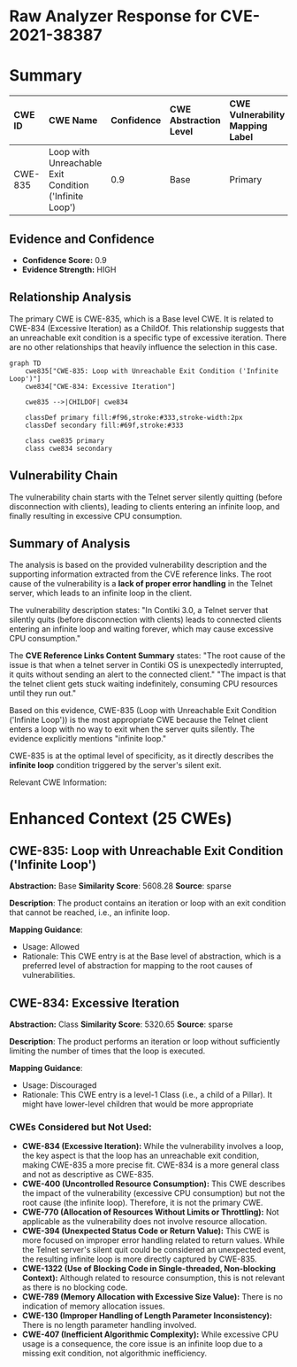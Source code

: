 # Raw Analyzer Response for CVE-2021-38387

# Summary
| CWE ID  | CWE Name                                         | Confidence | CWE Abstraction Level | CWE Vulnerability Mapping Label | CWE-Vulnerability Mapping Notes |
| :-------- | :----------------------------------------------- | :--------- | :---------------------- | :------------------------------ | :----------------------------- |
| CWE-835   | Loop with Unreachable Exit Condition ('Infinite Loop') | 0.9      | Base                    | Primary                         | Allowed                      |

## Evidence and Confidence

*   **Confidence Score:** 0.9
*   **Evidence Strength:** HIGH

## Relationship Analysis

The primary CWE is CWE-835, which is a Base level CWE. It is related to CWE-834 (Excessive Iteration) as a ChildOf. This relationship suggests that an unreachable exit condition is a specific type of excessive iteration. There are no other relationships that heavily influence the selection in this case.

```mermaid
graph TD
    cwe835["CWE-835: Loop with Unreachable Exit Condition ('Infinite Loop')"]
    cwe834["CWE-834: Excessive Iteration"]
    
    cwe835 -->|CHILDOF| cwe834
    
    classDef primary fill:#f96,stroke:#333,stroke-width:2px
    classDef secondary fill:#69f,stroke:#333
    
    class cwe835 primary
    class cwe834 secondary
```

## Vulnerability Chain

The vulnerability chain starts with the Telnet server silently quitting (before disconnection with clients), leading to clients entering an infinite loop, and finally resulting in excessive CPU consumption.

## Summary of Analysis

The analysis is based on the provided vulnerability description and the supporting information extracted from the CVE reference links. The root cause of the vulnerability is a **lack of proper error handling** in the Telnet server, which leads to an infinite loop in the client.

The vulnerability description states: "In Contiki 3.0, a Telnet server that silently quits (before disconnection with clients) leads to connected clients entering an infinite loop and waiting forever, which may cause excessive CPU consumption."

The **CVE Reference Links Content Summary** states:
"The root cause of the issue is that when a telnet server in Contiki OS is unexpectedly interrupted, it quits without sending an alert to the connected client."
"The impact is that the telnet client gets stuck waiting indefinitely, consuming CPU resources until they run out."

Based on this evidence, CWE-835 (Loop with Unreachable Exit Condition ('Infinite Loop')) is the most appropriate CWE because the Telnet client enters a loop with no way to exit when the server quits silently. The evidence explicitly mentions "infinite loop."

CWE-835 is at the optimal level of specificity, as it directly describes the **infinite loop** condition triggered by the server's silent exit.

Relevant CWE Information:

# Enhanced Context (25 CWEs)

## CWE-835: Loop with Unreachable Exit Condition ('Infinite Loop')
**Abstraction:** Base
**Similarity Score**: 5608.28
**Source**: sparse

**Description**:
The product contains an iteration or loop with an exit condition that cannot be reached, i.e., an infinite loop.

**Mapping Guidance**:
- Usage: Allowed
- Rationale: This CWE entry is at the Base level of abstraction, which is a preferred level of abstraction for mapping to the root causes of vulnerabilities.

## CWE-834: Excessive Iteration
**Abstraction:** Class
**Similarity Score**: 5320.65
**Source**: sparse

**Description**:
The product performs an iteration or loop without sufficiently limiting the number of times that the loop is executed.

**Mapping Guidance**:
- Usage: Discouraged
- Rationale: This CWE entry is a level-1 Class (i.e., a child of a Pillar). It might have lower-level children that would be more appropriate

### CWEs Considered but Not Used:

*   **CWE-834 (Excessive Iteration):** While the vulnerability involves a loop, the key aspect is that the loop has an unreachable exit condition, making CWE-835 a more precise fit. CWE-834 is a more general class and not as descriptive as CWE-835.
*   **CWE-400 (Uncontrolled Resource Consumption):** This CWE describes the impact of the vulnerability (excessive CPU consumption) but not the root cause (the infinite loop). Therefore, it is not the primary CWE.
*   **CWE-770 (Allocation of Resources Without Limits or Throttling):** Not applicable as the vulnerability does not involve resource allocation.
*   **CWE-394 (Unexpected Status Code or Return Value):** This CWE is more focused on improper error handling related to return values. While the Telnet server's silent quit could be considered an unexpected event, the resulting infinite loop is more directly captured by CWE-835.
*   **CWE-1322 (Use of Blocking Code in Single-threaded, Non-blocking Context):** Although related to resource consumption, this is not relevant as there is no blocking code.
*   **CWE-789 (Memory Allocation with Excessive Size Value):** There is no indication of memory allocation issues.
*   **CWE-130 (Improper Handling of Length Parameter Inconsistency):** There is no length parameter handling involved.
*   **CWE-407 (Inefficient Algorithmic Complexity):** While excessive CPU usage is a consequence, the core issue is an infinite loop due to a missing exit condition, not algorithmic inefficiency.